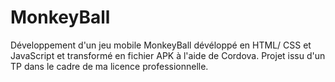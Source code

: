 # MonkeyBall
Développement d'un jeu mobile MonkeyBall dévéloppé en HTML/ CSS et JavaScript et transformé en fichier APK à l'aide de Cordova. Projet issu d'un TP dans le cadre de ma licence professionnelle.
